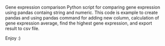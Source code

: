 Gene expression comparison
Python script for comparing gene expression using pandas containg string and numeric. This code is example to create pandas and using pandas command for adding new column, calculation of gene expression average, find the highest gene expression, and export result to csv file.

Enjoy :)
